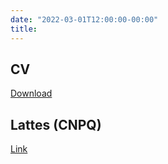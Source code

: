 ```yaml
---
date: "2022-03-01T12:00:00-00:00"
title: 
---
```


## CV

[Download](cv2.pdf)

## Lattes (CNPQ)

[Link](http://lattes.cnpq.br/1749611392497058)